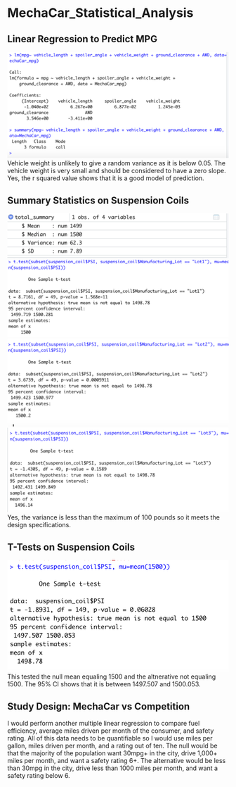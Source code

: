 # MechaCar_Statistical_Analysis
## Linear Regression to Predict MPG
![Del1](https://github.com/rindneremily/MechaCar_Statistical_Analysis/blob/main/images/Del1.png)
Vehicle weight is unlikely to give a random variance as it is below 0.05.
The vehicle weight is very small and should be considered to have a zero slope.
Yes, the r squared value shows that it is a good model of prediction.
## Summary Statistics on Suspension Coils
![Total summary](https://github.com/rindneremily/MechaCar_Statistical_Analysis/blob/main/images/Total%20summary.png)
![Lot 1 test](https://github.com/rindneremily/MechaCar_Statistical_Analysis/blob/main/images/Lot%201%20test.png)
![Lot 2 test](https://github.com/rindneremily/MechaCar_Statistical_Analysis/blob/main/images/Lot%202%20test.png)
![Lot 3 test](https://github.com/rindneremily/MechaCar_Statistical_Analysis/blob/main/images/Lot%203%20test.png)
Yes, the variance is less than the maximum of 100 pounds so it meets the design specifications.
## T-Tests on Suspension Coils
![One sample t test](https://github.com/rindneremily/MechaCar_Statistical_Analysis/blob/main/images/One%20sample%20t%20test.png)
This tested the null mean equaling 1500 and the altnerative not equaling 1500. The 95% CI shows that it is between 1497.507 and 1500.053.
## Study Design: MechaCar vs Competition
I would perform another multiple linear regression to compare fuel efficiency, average miles driven per month of the consumer, and safety rating. All of this data needs to be quantifiable so I would use miles per gallon, miles driven per month, and a rating out of ten. The null would be that the majority of the population want 30mpg+ in the city, drive 1,000+ miles per month, and want a safety rating 6+. The alternative would be less than 30mpg in the city, drive less than 1000 miles per month, and want a safety rating below 6.

